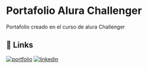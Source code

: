 
# Portafolio Alura Challenger

Portafolio creado en el curso de alura Challenger



## 🔗 Links
[![portfolio](https://img.shields.io/badge/my_portfolio-000?style=for-the-badge&logo=ko-fi&logoColor=white)](https://mherrera94.github.io/AluraChallengerPortafolio/)
[![linkedin](https://img.shields.io/badge/linkedin-0A66C2?style=for-the-badge&logo=linkedin&logoColor=white)](https://www.linkedin.com/in/miguel-herrera-95b632195/)

